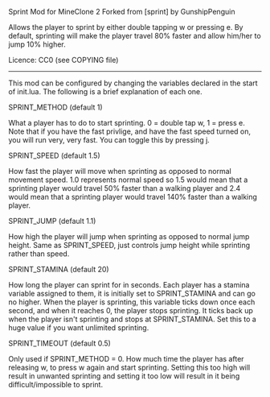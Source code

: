Sprint Mod for MineClone 2
Forked from [sprint] by GunshipPenguin  

Allows the player to sprint by either double tapping w or pressing e. 
By default, sprinting will make the player travel 80% faster and 
allow him/her to jump 10% higher. 

Licence: CC0 (see COPYING file)

---

This mod can be configured by changing the variables declared in 
the start of init.lua. The following is a brief explanation of each 
one.

SPRINT_METHOD (default 1)

What a player has to do to start sprinting. 0 = double tap w, 1 = press e.
Note that if you have the fast privlige, and have the fast 
speed turned on, you will run very, very fast. You can toggle this 
by pressing j.
 
SPRINT_SPEED (default 1.5)
 
How fast the player will move when sprinting as opposed to normal 
movement speed. 1.0 represents normal speed so 1.5 would mean that a 
sprinting player would travel 50% faster than a walking player and 
2.4 would mean that a sprinting player would travel 140% faster than 
a walking player.

SPRINT_JUMP (default 1.1)

How high the player will jump when sprinting as opposed to normal 
jump height. Same as SPRINT_SPEED, just controls jump height while 
sprinting rather than speed.

SPRINT_STAMINA (default 20)

How long the player can sprint for in seconds. Each player has a 
stamina variable assigned to them, it is initially set to 
SPRINT_STAMINA and can go no higher. When the player is sprinting, 
this variable ticks down once each second, and when it reaches 0, 
the player stops sprinting. It ticks back up when the player isn't 
sprinting and stops at SPRINT_STAMINA. Set this to a huge value if 
you want unlimited sprinting.

SPRINT_TIMEOUT (default 0.5)

Only used if SPRINT_METHOD = 0.
How much time the player has after releasing w, to press w again and 
start sprinting. Setting this too high will result in unwanted 
sprinting and setting it too low will result in it being 
difficult/impossible to sprint.
